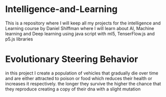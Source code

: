 # Intelligence-and-Learning

This is a repository where I will keep all my projects for the intelligence and Learning course by Daniel Shiffman where I will learn about AI, Machine learning and Deep learning using java script with ml5, TenserFlow.js and p5.js libraries

# Evolutionary Steering Behavior

in this project I create a population of vehicles that gradually die over time
and are either attracted to poison or food which reduces their health or increases it respectively.
the longer they survive the higher the chance that they reproduce creating a copy of their dna with a slight mutation
